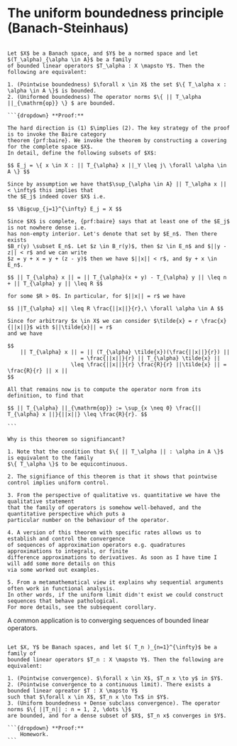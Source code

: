 # The uniform boundedness principle (Banach-Steinhaus)



````{prf:theorem} Banach-Steinhaus

Let $X$ be a Banach space, and $Y$ be a normed space and let $(T_\alpha)_{\alpha \in A}$ be a family
of bounded linear operators $T_\alpha : X \mapsto Y$. Then the following are equivalent:

1. (Pointwise boundedness) $\forall x \in X$ the set $\{ T_\alpha x : \alpha \in A \}$ is bounded.
2. (Uniformed boundedness) The operator norms $\{ || T_\alpha ||_{\mathrm{op}} \} $ are bounded.

```{dropdown} **Proof:**

The hard direction is (1) $\implies (2). The key strategy of the proof is to invoke the Baire category
theorem {prf:baire}. We invoke the theorem by constructing a covering for the complete space $X$.
In detail, define the following subsets of $X$:

$$ E_j = \{ x \in X : || T_{\alpha} x ||_Y \leq j\ \forall \alpha \in A \} $$

Since by assumption we have that$\sup_{\alpha \in A} || T_\alpha x || < \infty$ this implies that
the $E_j$ indeed cover $X$ i.e.

$$ \Bigcup_{j=1}^{\infty} E_j = X $$

Since $X$ is complete, {prf:baire} says that at least one of the $E_j$ is not nowhere dense i.e.
has non-empty interior. Let's denote that set by $E_n$. Then there exists
$B_r(y) \subset E_n$. Let $z \in B_r(y)$, then $z \in E_n$ and $||y - z|| < r$ and we can write
$z = y + x = y + (z - y)$ then we have $||x|| < r$, and $y + x \in E_n$.

$$ || T_{\alpha} x || = || T_{\alpha}(x + y) - T_{\alpha} y || \leq n + || T_{\alpha} y || \leq R $$

for some $R > 0$. In particular, for $||x|| = r$ we have

$$ ||T_{\alpha} x|| \leq R \frac{||x||}{r},\ \forall \alpha \in A $$

Since for arbitrary $x \in X$ we can consider $\tilde{x} = r \frac{x}{||x||}$ with $||\tilde{x}|| = r$
and we have

$$
    || T_{\alpha} x || = || (T_{\alpha} \tilde{x})(\frac{||x||}{r}) ||
                       = \frac{||x||}{r} || T_{\alpha} \tilde{x} ||
                    \leq \frac{||x||}{r} \frac{R}{r} ||\tilde{x} || = \frac{R}{r} || x ||
$$

All that remains now is to compute the operator norm from its definition, to find that

$$ || T_{\alpha} ||_{\mathrm{op}} := \sup_{x \neq 0} \frac{|| T_{\alpha} x ||}{||x||} \leq \frac{R}{r}. $$

```
````

```{prf:remark}
Why is this theorem so signifiancant?

1. Note that the condition that $\{ || T_\alpha || : \alpha in A \}$ is equivalent to the family
$\{ T_\alpha \}$ to be equicontinuous.

2. The signifiance of this theorem is that it shows that pointwise control implies uniform control.

3. From the perspective of qualitative vs. quantitative we have the qualitative statement
that the family of operators is somehow well-behaved, and the quantitative perspective which puts a
particular number on the behaviour of the operator.

4. A version of this theorem with specific rates allows us to establish and control the convergence
of sequences of approximation operators e.g. quadratures approximations to integrals, or finite
difference approximations to derivatives. As soon as I have time I will add some more details on this
via some worked out examples.

5. From a metamathematical view it explains why sequential arguments often work in functional analysis.
In other words, if the uniform limit didn't exist we could construct sequences that behave pathological.
For more details, see the subsequent corollary.
```

A common application is to converging sequences of bounded linear operators.

````{prf:corollary} Limits of sequences of bounded linear operators

Let $X, Y$ be Banach spaces, and let $( T_n )_{n=1}^{\infty}$ be a family of
bounded linear operators $T_n : X \mapsto Y$. Then the following are equivalent:

1. (Pointwise convergence). $\forall x \in X$, $T_n x \to y$ in $Y$.
2. (Pointwise convergence to a continuous limit). There exists a bounded linear opreator $T : X \mapsto Y$
such that $\forall x \in X$, $T_n x \to Tx$ in $Y$.
3. (Uniform boundedness + Dense subclass convergence). The operator norms $\{ ||T_n|| : n = 1, 2, \dots \}$
are bounded, and for a dense subset of $X$, $T_n x$ converges in $Y$.

```{dropdown} **Proof:**
    Homework.
```


````
